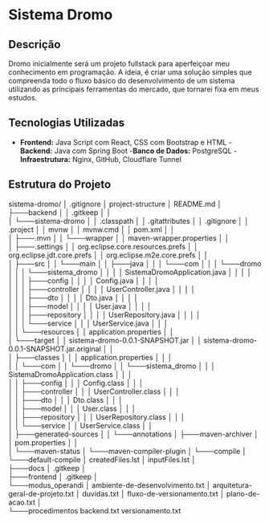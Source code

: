 # Sistema Dromo

## Descrição
Dromo inicialmente será um projeto fullstack para aperfeiçoar meu conhecimento em programação. A ideia, é criar uma solução simples que compreenda todo o fluxo básico do desenvolvimento de um sistema utilizando as principais ferramentas do mercado, que tornarei fixa em meus estudos.

## Tecnologias Utilizadas
- **Frontend:** Java Script com React, CSS com Bootstrap e HTML 
-**Backend:** Java com Spring Boot
-**Banco de Dados:** PostgreSQL
-**Infraestrutura:** Nginx, GitHub, Cloudflare Tunnel

## Estrutura do Projeto
sistema-dromo/
│   .gitignore
│   project-structure
│   README.md
│   
├───backend
│   │   .gitkeep
│   │   
│   └───sistema-dromo
│       │   .classpath
│       │   .gitattributes
│       │   .gitignore
│       │   .project
│       │   mvnw
│       │   mvnw.cmd
│       │   pom.xml
│       │   
│       ├───.mvn
│       │   └───wrapper
│       │           maven-wrapper.properties
│       │           
│       ├───.settings
│       │       org.eclipse.core.resources.prefs
│       │       org.eclipse.jdt.core.prefs
│       │       org.eclipse.m2e.core.prefs
│       │       
│       ├───src
│       │   └───main
│       │       ├───java
│       │       │   └───com
│       │       │       └───dromo
│       │       │           └───sistema_dromo
│       │       │               │   SistemaDromoApplication.java
│       │       │               │   
│       │       │               ├───config
│       │       │               │       Config.java
│       │       │               │       
│       │       │               ├───controller
│       │       │               │       UserController.java
│       │       │               │       
│       │       │               ├───dto
│       │       │               │       Dto.java
│       │       │               │       
│       │       │               ├───model
│       │       │               │       User.java
│       │       │               │       
│       │       │               ├───repository
│       │       │               │       UserRepository.java
│       │       │               │       
│       │       │               └───service
│       │       │                       UserService.java
│       │       │                       
│       │       └───resources
│       │               application.properties
│       │               
│       └───target
│           │   sistema-dromo-0.0.1-SNAPSHOT.jar
│           │   sistema-dromo-0.0.1-SNAPSHOT.jar.original
│           │   
│           ├───classes
│           │   │   application.properties
│           │   │   
│           │   └───com
│           │       └───dromo
│           │           └───sistema_dromo
│           │               │   SistemaDromoApplication.class
│           │               │   
│           │               ├───config
│           │               │       Config.class
│           │               │       
│           │               ├───controller
│           │               │       UserController.class
│           │               │       
│           │               ├───dto
│           │               │       Dto.class
│           │               │       
│           │               ├───model
│           │               │       User.class
│           │               │       
│           │               ├───repository
│           │               │       UserRepository.class
│           │               │       
│           │               └───service
│           │                       UserService.class
│           │                       
│           ├───generated-sources
│           │   └───annotations
│           ├───maven-archiver
│           │       pom.properties
│           │       
│           └───maven-status
│               └───maven-compiler-plugin
│                   └───compile
│                       └───default-compile
│                               createdFiles.lst
│                               inputFiles.lst
│                               
├───docs
│       .gitkeep
│       
├───frontend
│       .gitkeep
│       
└───modus_operandi
    │   ambiente-de-desenvolvimento.txt
    │   arquitetura-geral-de-projeto.txt
    │   duvidas.txt
    │   fluxo-de-versionamento.txt
    │   plano-de-acao.txt
    │   
    └───procedimentos
            backend.txt
            versionamento.txt